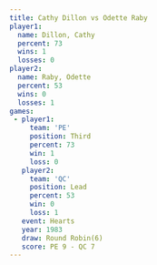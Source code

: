 ```yaml
---
title: Cathy Dillon vs Odette Raby
player1:             
  name: Dillon, Cathy
  percent: 73        
  wins: 1            
  losses: 0          
player2:             
  name: Raby, Odette 
  percent: 53        
  wins: 0            
  losses: 1          
games:
 - player1:         
     team: 'PE'     
     position: Third
     percent: 73    
     win: 1         
     loss: 0        
   player2:        
     team: 'QC'    
     position: Lead
     percent: 53   
     win: 0        
     loss: 1       
   event: Hearts       
   year: 1983          
   draw: Round Robin(6)
   score: PE 9 - QC 7  
---
```

